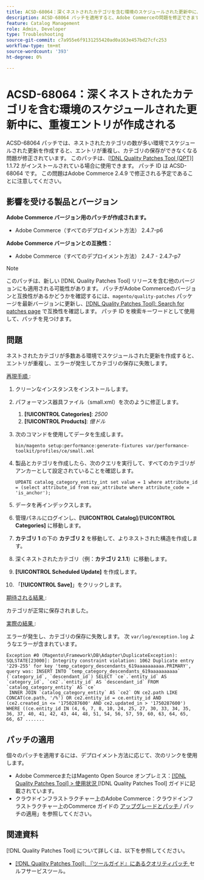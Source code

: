 ```yaml
---
title: ACSD-68064：深くネストされたカテゴリを含む環境のスケジュールされた更新中に、重複エントリが作成される
description: ACSD-68064 パッチを適用すると、Adobe Commerceの問題を修正できます。この問題では、ネストされたカテゴリの数が多い環境でスケジュールされた更新を作成すると、エントリが重複し、カテゴリの保存ができなくなります。
feature: Catalog Management
role: Admin, Developer
type: Troubleshooting
source-git-commit: c7a955e6f9131255420ad0a163e457bd27cfc253
workflow-type: tm+mt
source-wordcount: '393'
ht-degree: 0%

---
```



# ACSD-68064：深くネストされたカテゴリを含む環境のスケジュールされた更新中に、重複エントリが作成される

ACSD-68064 パッチでは、ネストされたカテゴリの数が多い環境でスケジュールされた更新を作成すると、エントリが重複し、カテゴリの保存ができなくなる問題が修正されています。 このパッチは、[[!DNL Quality Patches Tool (QPT)]](/help/tools/quality-patches-tool/quality-patches-tool-to-self-serve-quality-patches.md) 1.1.72 がインストールされている場合に使用できます。 パッチ ID は ACSD-68064 です。 この問題はAdobe Commerce 2.4.9 で修正される予定であることに注意してください。

## 影響を受ける製品とバージョン

**Adobe Commerce バージョン用のパッチが作成されます。**

* Adobe Commerce（すべてのデプロイメント方法） 2.4.7-p6

**Adobe Commerce バージョンとの互換性：**

* Adobe Commerce（すべてのデプロイメント方法） 2.4.7 - 2.4.7-p7

>[!NOTE]
>
>このパッチは、新しい [!DNL Quality Patches Tool] リリースを含む他のバージョンにも適用される可能性があります。 パッチがAdobe Commerceのバージョンと互換性があるかどうかを確認するには、`magento/quality-patches` パッケージを最新バージョンに更新し、[[!DNL Quality Patches Tool]: Search for patches page](https://experienceleague.adobe.com/tools/commerce-quality-patches/index.html) で互換性を確認します。 パッチ ID を検索キーワードとして使用して、パッチを見つけます。

## 問題

ネストされたカテゴリが多数ある環境でスケジュールされた更新を作成すると、エントリが重複し、エラーが発生してカテゴリの保存に失敗します。

<u> 再現手順 </u>:

1. クリーンなインスタンスをインストールします。
1. パフォーマンス器具ファイル（small.xml）を次のように修正します。
   1. **[!UICONTROL Categories]**: *2500*
   1. **[!UICONTROL Products]**: *億ドル*
1. 次のコマンドを使用してデータを生成します。

   ```
   bin/magento setup:performance:generate-fixtures var/performance-toolkit/profiles/ce/small.xml
   ```

1. 製品とカテゴリを作成したら、次のクエリを実行して、すべてのカテゴリがアンカーとして設定されていることを確認します。

   ```
   UPDATE catalog_category_entity_int set value = 1 where attribute_id = (select attribute_id from eav_attribute where attribute_code = 'is_anchor'); 
   ```

1. データを再インデックスします。
1. 管理パネルにログインし、**[!UICONTROL Catalog]**/**[!UICONTROL Categories]** に移動します。
1. **カテゴリ 1** の下の **カテゴリ 2** を移動して、よりネストされた構造を作成します。
1. 深くネストされたカテゴリ（例：**カテゴリ 2.1.1**）に移動します。
1. **[!UICONTROL Scheduled Update]** を作成します。
1. 「**[!UICONTROL Save]**」をクリックします。

<u> 期待される結果 </u>:

カテゴリが正常に保存されました。

<u> 実際の結果 </u>:

エラーが発生し、カテゴリの保存に失敗します。 次 `var/log/exception.log` ようなエラーが含まれています。

```
Exception #0 (Magento\Framework\DB\Adapter\DuplicateException): SQLSTATE[23000]: Integrity constraint violation: 1062 Duplicate entry '229-255' for key 'temp_category_descendants_619aaaaaaaaaa.PRIMARY', query was: INSERT INTO `temp_category_descendants_619aaaaaaaaaa` (`category_id`, `descendant_id`) SELECT `ce`.`entity_id` AS `category_id`, `ce2`.`entity_id` AS `descendant_id` FROM `catalog_category_entity` AS `ce`
 INNER JOIN `catalog_category_entity` AS `ce2` ON ce2.path LIKE CONCAT(ce.path, '/%') OR ce2.entity_id = ce.entity_id AND (ce2.created_in <= '1750287600' AND ce2.updated_in > '1750287600') WHERE ((ce.entity_id IN (4, 6, 7, 8, 10, 24, 25, 27, 30, 33, 34, 35, 36, 37, 40, 41, 42, 43, 44, 48, 51, 54, 56, 57, 59, 60, 63, 64, 65, 66, 67 .......
```

## パッチの適用

個々のパッチを適用するには、デプロイメント方法に応じて、次のリンクを使用します。

* Adobe CommerceまたはMagento Open Source オンプレミス：[[!DNL Quality Patches Tool] > 使用状況 ](/help/tools/quality-patches-tool/usage.md)[!DNL Quality Patches Tool] ガイドに記載されています。
* クラウドインフラストラクチャー上のAdobe Commerce：クラウドインフラストラクチャー上のCommerce ガイドの [ アップグレードとパッチ ](https://experienceleague.adobe.com/docs/commerce-cloud-service/user-guide/develop/upgrade/apply-patches.html)/ パッチの適用」を参照してください。

## 関連資料

[!DNL Quality Patches Tool] について詳しくは、以下を参照してください。

* [[!DNL Quality Patches Tool]: 『ツールガイド』にあるクオリティパッチ ](/help/tools/quality-patches-tool/quality-patches-tool-to-self-serve-quality-patches.md) セルフサービスツール。
